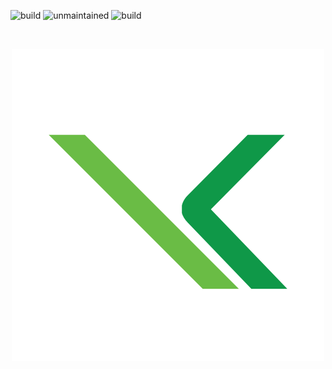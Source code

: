 ![build](http://img.shields.io/badge/build-passing-success.png)
![unmaintained](http://img.shields.io/badge/status-unmaintained-red.png)
![build](http://img.shields.io/badge/build-passing-yellow.png)
 
⠀⠀⠀⠀<p align="center">
      ![](images/home/k-shop.png)
     </p>
